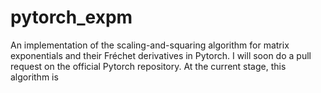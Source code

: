 # pytorch_expm
An implementation of the scaling-and-squaring algorithm for matrix exponentials and their Fréchet derivatives in Pytorch.
I will soon do a pull request on the official Pytorch repository. At the current stage, this algorithm is 
